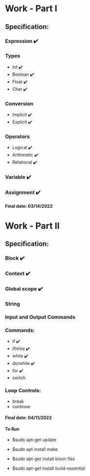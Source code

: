 # Work - Part I

## Specification:
### Expression ✔️
### Types
- Int ✔️
- Boolean ✔️
- Float ✔️
- Char ✔️
### Conversion
- Implicit ✔️
- Explicit ✔️
### Operators
  - Logical ✔️
  - Arithmetic ✔️
  - Relational ✔️
### Variable ✔️
### Assignment ✔️

#### Final date: 03/14/2022

# Work - Part II

## Specification:
### Block ✔️
### Context ✔️
### Global scope ✔️
### String
### Input and Output Commands
### Commands:
- if ✔️
- if/else ✔️
- while ✔️
- do/while ✔️
- for ✔️
- switch
### Loop Controls:
- break
- continue

#### Final date: 04/11/2022

#### To Run
- $sudo apt-get update

- $sudo apt install make
- $sudo apt-get install bison flex

- $sudo apt-get install build-essential